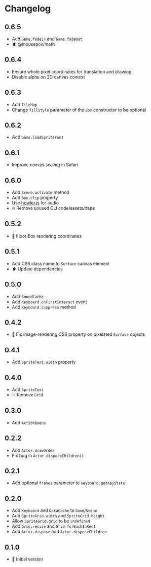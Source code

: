 # Changelog

## 0.6.5

* Add `Game.fadeIn` and `Game.fadeOut`
* :arrow_up: @mousepox/math

## 0.6.4

* Ensure whole pixel coordinates for translation and drawing
* Disable alpha on 2D canvas context

## 0.6.3

* Add `TileMap`
* Change `fillStyle` parameter of the `Box` constructor to be optional

## 0.6.2

* Add `Game.loadSpriteFont`

## 0.6.1

* Improve canvas scaling in Safari

## 0.6.0

* Add `Scene.activate` method
* Add `Box.clip` property
* Use [howler.js](https://howlerjs.com) for audio
* :fire: Remove unused CLI code/assets/deps

## 0.5.2

* :bug: Floor Box rendering coordinates

## 0.5.1

* Add CSS class name to `Surface` canvas element
* :arrow_up: Update dependencies

## 0.5.0

* Add `SoundCache`
* Add `Keyboard.onFirstInteract` event
* Add `Keyboard.suppress` method

## 0.4.2

* :bug: Fix image-rendering CSS property on pixelated `Surface` objects

## 0.4.1

* Add `SpriteText.width` property

## 0.4.0

* Add `SpriteText`
* :boom: Remove `Grid`

## 0.3.0

* Add `ActionQueue`

## 0.2.2

* Add `Actor.drawOrder`
* Fix bug in `Actor.disposeChildren()`

## 0.2.1

* Add optional `frames` parameter to `Keyboard.getKeyState`

## 0.2.0

* Add `Keyboard` and `DataCache` to `Game`/`Scene`
* Add `SpriteGrid.width` and `SpriteGrid.height`
* Allow `SpriteGrid.grid` to be `undefined`
* Add `Grid.resize` and `Grid.forEachInRect`
* Add `Actor.dispose` and `Actor.disposeChildren`

## 0.1.0

* :rocket: Initial version
